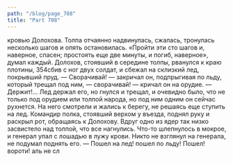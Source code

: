 ```yaml
---
path: "/blog/page_708"
title: "Part 708"
---
```


кровью Долохова. Толпа отчаянно надвинулась, сжалась, тронулась несколько шагов и опять остановилась.
«Пройти эти сто шагов и, наверное, спасен; простоять еще две минуты, и погиб, наверное», думал каждый.
Долохов, стоявший в середине толпы, рванулся к краю плотины, 354сбив с ног двух солдат, и сбежал на склизкий лед, покрывший пруд.
— Сворачивай! — закричал он, подпрыгивая по льду, который трещал под ним, — сворачивай! — кричал он на орудие. — Держит!...
Лед держал его, но гнулся и трещал, и очевидно было, что не только под орудием или толпой народа, но под ним одним он сейчас рухнется. На него смотрели и жались к берегу, не решаясь еще ступить на лед. Командир полка, стоявший верхом у въезда, поднял руку и раскрыл рот, обращаясь к Долохову. Вдруг одно из ядер так низко засвистело над толпой, что все нагнулись. Что-то шлепнулось в мокрое, и генерал упал с лошадью в лужу крови. Никто не взглянул на генерала, не подумал поднять его.
— Пошел на лед! пошел по льду! Пошел! вороти! аль не сл
